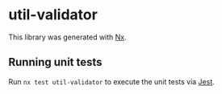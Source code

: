 # util-validator

This library was generated with [Nx](https://nx.dev).

## Running unit tests

Run `nx test util-validator` to execute the unit tests via [Jest](https://jestjs.io).
